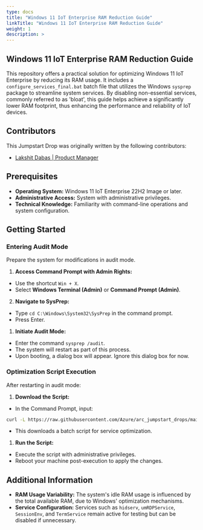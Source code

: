 ```yaml
---
type: docs
title: "Windows 11 IoT Enterprise RAM Reduction Guide"
linkTitle: "Windows 11 IoT Enterprise RAM Reduction Guide"
weight: 1
description: >
---
```


## Windows 11 IoT Enterprise RAM Reduction Guide

This repository offers a practical solution for optimizing Windows 11 IoT Enterprise by reducing its RAM usage. It includes a `configure_services_final.bat` batch file that utilizes the Windows `sysprep` package to streamline system services. By disabling non-essential services, commonly referred to as 'bloat', this guide helps achieve a significantly lower RAM footprint, thus enhancing the performance and reliability of IoT devices.

## Contributors

This Jumpstart Drop was originally written by the following contributors:

- [Lakshit Dabas | Product Manager](https://www.linkedin.com/in/lakshitdabas)

## Prerequisites

- **Operating System:** Windows 11 IoT Enterprise 22H2 Image or later.
- **Administrative Access:** System with administrative privileges.
- **Technical Knowledge:** Familiarity with command-line operations and system configuration.

## Getting Started

### Entering Audit Mode

Prepare the system for modifications in audit mode.

1. **Access Command Prompt with Admin Rights:**

- Use the shortcut `Win + X`.
- Select **Windows Terminal (Admin)** or **Command Prompt (Admin)**.
  
2. **Navigate to SysPrep:**

- Type `cd C:\Windows\System32\SysPrep` in the command prompt.
- Press Enter.

1. **Initiate Audit Mode:**

  - Enter the command `sysprep /audit`.
  - The system will restart as part of this process.
  - Upon booting, a dialog box will appear. Ignore this dialog box for now.

### Optimization Script Execution

After restarting in audit mode:

1. **Download the Script:**

- In the Command Prompt, input:

```bash
curl -L https://raw.githubusercontent.com/Azure/arc_jumpstart_drops/main/script_automation/win11_iot_ram_reduction/configure_services_final.bat -o configure_services_final.bat
```

- This downloads a batch script for service optimization.

1. **Run the Script:**

- Execute the script with administrative privileges.
- Reboot your machine post-execution to apply the changes.

## Additional Information

- **RAM Usage Variability:** The system's idle RAM usage is influenced by the total available RAM, due to Windows' optimization mechanisms.
- **Service Configuration:** Services such as `hidserv`, `umRDPService`, `SessionEnv`, and `TermService` remain active for testing but can be disabled if unnecessary.
